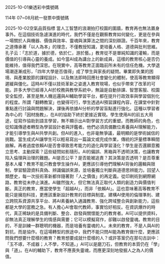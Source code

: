 
2025-10-01樂透彩中獎號碼

                                
114年 07~08月統一發票中獎號碼
                             
2025-10-02空氣品質指標
                              當人工智慧的浪潮拍打校園的圍牆，教育再也無法置身事外。在這個技術急遽演進的時代，我們不僅是在觀察教育如何變化，更是在參與一場關於人與機器、價值與效率、靈魂與演算法之間的深刻辯證。千百年來，教育之道傳承著「以人為本」的理念，不僅教授知識，更培養人格、道德與批判思維。孔子云：「志於道，據於德，依於仁，游於藝。」教育從不是單純知識的灌輸，而是價值的引導與心靈的養成。如今當AI成為講台上的新成員，這樣的教育核心是否仍能維持，值得我們深思。在現實中，高等教育正面臨前所未有的信任危機。大學退場潮逐漸成形，「四年大學是否值得」成了學生與家長的疑問。畢業即失業的困境、與產業脫節的課程設計、以及無法即時回應社會變化的體制，使高等教育顯得遲緩與僵化。這時AI不僅以技術革新之姿進入教育現場，也似乎帶來了改革的可能。許多大學已經導入AI於校務與教學系統中，無論是自動排課、智慧客服、校園安全監控，甚至是無人機巡邏與AI輔助學習平台，都在提升行政效率與學習個別化的程度。所謂「翻轉教室」也變得可行，學生透過AI預習課程內容，在課堂中針對重點進行討論與問題解決，課後再依據AI分析的學習盲點進行強化。這種以學習者為中心的「因材施教」，在AI的協助下終於更接近實現。學生使用AI的前五大用途，從寫作協助到語言學習，無不顯示出AI對學習方式的重塑。而教師的角色，也從知識傳遞者轉型為學習設計者與評鑑者。他們必須具備數位素養與AI理解能力，才能引導學生與AI共學共創。但AI的進入，也非毫無爭議，最明顯的是學術誠信的挑戰。當生成式AI讓學生可以輕易寫出一篇論文或完成作業，傳統的評量標準瞬間崩解。再者過度依賴AI是否會導致思考能力的退化與學習淺化？學生是否還願意獨立思考、主動探索？這些疑問如影隨形。AI的偏誤、黑箱與不透明決策，也讓教育陷入倫理與治理的難題。AI是否公平？是否能被追責？其決策是否透明？是否尊重基本人權？教育不能只教會學生操作AI，更應該引導他們理解AI背後的邏輯與限制，學習驗證資料真偽、辨識偏誤來源，並培養獨立判斷與道德思辨能力。回望人類歷史，每一次技術革新都伴隨著對「人之價值」的再定義。從印刷術到網際網路，教育從未停止演進。AI雖然強大，但它無法真正取代人類的創造力與價值判斷。真正的教育，應當使學生「超越AI」，而非「依賴AI」。這也意味著高等教育不能只是擁抱科技，更應該重新設計教育的目標與制度。建構AI使用的倫理準則、建立跨院系資源共享平台、將AI素養納入通識教育、強化跨域整合與創新能力，這些都是大學的當務之急。有人擔心AI會取代教師，事實恰好相反。在資訊爆炸的時代，真正稀缺的是具備判斷、整合、啟發與關懷能力的教育者。AI可以提供資料，卻無法真正理解學生的情感與需要；它可以模擬寫作，卻難以啟發靈魂。教育的目的，不是訓練一群聰明的機器，而是培養有靈魂的人。未來的教育，不是人與AI的對抗，而是協作。在這場轉型的旅途中，我們不能只問AI能為教育做什麼，更應該問我們想要什麼樣的教育？教育想要成就什麼樣的人？或許答案仍在那句古訓中：「玉不琢，不成器；人不學，不知道。」AI可以是磨刀石，但教育的本質仍在「學」與「道」。在AI的輔助下，教育不應喪失靈魂，而應更深刻地發掘人之為人的價值。